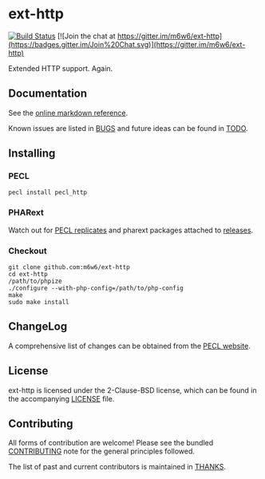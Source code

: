 # ext-http

[![Build Status](https://travis-ci.org/m6w6/ext-http.svg?branch=v2.5.x)](https://travis-ci.org/m6w6/ext-http)
[![Join the chat at https://gitter.im/m6w6/ext-http](https://badges.gitter.im/Join%20Chat.svg)](https://gitter.im/m6w6/ext-http)

Extended HTTP support. Again.

## Documentation

See the [online markdown reference](https://mdref.m6w6.name/http).

Known issues are listed in [BUGS](./BUGS) and future ideas can be found in [TODO](./TODO).

## Installing

### PECL

	pecl install pecl_http

### PHARext

Watch out for [PECL replicates](https://replicator.pharext.org?pecl_http)
and pharext packages attached to [releases](https://github.com/m6w6/ext-http/releases).

### Checkout

	git clone github.com:m6w6/ext-http
	cd ext-http
	/path/to/phpize
	./configure --with-php-config=/path/to/php-config
	make
	sudo make install

## ChangeLog

A comprehensive list of changes can be obtained from the
[PECL website](https://pecl.php.net/package-changelog.php?package=pecl_http).

## License

ext-http is licensed under the 2-Clause-BSD license, which can be found in
the accompanying [LICENSE](./LICENSE) file.

## Contributing

All forms of contribution are welcome! Please see the bundled
[CONTRIBUTING](./CONTRIBUTING.md) note for the general principles followed.

The list of past and current contributors is maintained in [THANKS](./THANKS).
